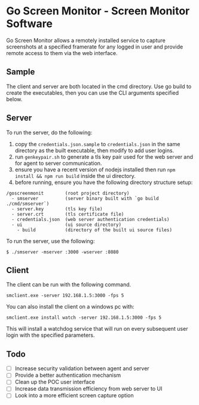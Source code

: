 # Go Screen Monitor - Screen Monitor Software

Go Screen Monitor allows a remotely installed service to capture screenshots at a specified framerate for any logged in user and provide remote access to them via the web interface.

## Sample

The client and server are both located in the cmd directory. Use go build to create the executables, then you can use the CLI arguments specified below.

## Server

To run the server, do the following:
1. copy the `credentials.json.sample` to `credentials.json` in the same directory as the built executable, then modify to add user logins. 
2. run `genkeypair.sh` to generate a tls key pair used for the web server and for agent to server communication.
3. ensure you have a recent version of nodejs installed then run `npm install && npm run build` inside the ui directory.
4. before running, ensure you have the following directory structure setup:

```
/goscreenmonit        (root project directory)
  - smserver          (server binary built with `go build ./cmd/smserver`)
  - server.key        (tls key file)
  - server.crt        (tls certificate file)
  - credentials.json  (web server authentication credentials)
  - ui                (ui source directory)
    - build           (directory of the built ui source files)
```

To run the server, use the following:
```shell
$ ./smserver -mserver :3000 -wserver :8080
```

## Client

The client can be run with the following command.

```shell
smclient.exe -server 192.168.1.5:3000 -fps 5
```

You can also install the client on a windows pc with:

```shell
smclient.exe install watch -server 192.168.1.5:3000 -fps 5
```

This will install a watchdog service that will run on every subsequent user login with the specified parameters.

## Todo

- [ ] Increase security validation between agent and server
- [ ] Provide a better authentication mechanism
- [ ] Clean up the POC user interface
- [ ] Increase data transmission efficiency from web server to UI
- [ ] Look into a more efficient screen capture option